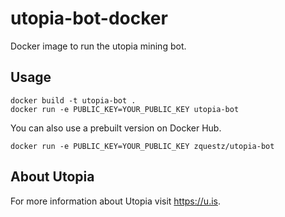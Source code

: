 # utopia-bot-docker

Docker image to run the utopia mining bot.

## Usage

```
docker build -t utopia-bot .
docker run -e PUBLIC_KEY=YOUR_PUBLIC_KEY utopia-bot
```

You can also use a prebuilt version on Docker Hub.

```
docker run -e PUBLIC_KEY=YOUR_PUBLIC_KEY zquestz/utopia-bot
```

## About Utopia

For more information about Utopia visit https://u.is.
